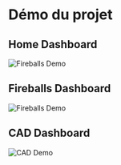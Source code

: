 # Démo du projet

## Home Dashboard
![Fireballs Demo](/assets/demo/ETL_NASA_DEMO_HOME-ezgif.com-video-to-gif-converter)

## Fireballs Dashboard
![Fireballs Demo](src/assets/demo/demo1.gif)

## CAD Dashboard
![CAD Demo](src/assets/demo/cad_demo.gif)
